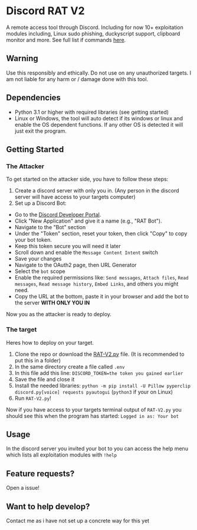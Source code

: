 # Discord RAT V2

A remote access tool through Discord. Including for now 10+ exploitation modules including, Linux sudo phishing, duckyscript support, clipboard monitor and more. See full list if commands [here](help_menu.md).

## Warning

Use this responsibly and ethically. Do not use on any unauthorized targets. I am not liable for any harm or / damage done with this tool.

## Dependencies

- Python 3.1 or higher with required libraries (see getting started)
- Linux or Windows, the tool will auto detect if its windows or linux and enable the OS dependent functions. If any other OS is detected it will just exit the program.

## Getting Started

### The Attacker

To get started on the attacker side, you have to follow these steps:

1. Create a discord server with only you in. (Any person in the discord server will have access to your targets computer)
2. Set up a Discord Bot:
- Go to the [Discord Developer Portal](https://discord.com/developers/applications).
- Click "New Application" and give it a name (e.g., "RAT Bot").
- Navigate to the "Bot" section
- Under the "Token" section, reset your token, then click "Copy" to copy your bot token.
- Keep this token secure you will need it later
- Scroll down and enable the `Message Content Intent` switch
- Save your changes
- Navigate to the OAuth2 page, then URL Generator
- Select the `bot` scope
- Enable the required permissions like: `Send messages`, `Attach files`, `Read messages`, `Read message history`, `Embed Links`, and others you might need.
- Copy the URL at the bottom, paste it in your browser and add the bot to the server **WITH ONLY YOU IN**

Now you as the attacker is ready to deploy.

### The target

Heres how to deploy on your target.

1. Clone the repo or download the [RAT-V2.py](RAT-V2.py) file. (It is recommended to put this in a folder)
2. In the same directory create a file called `.env`
3. In this file add this line:
```DISCORD_TOKEN=the token you gained earlier```
4. Save the file and close it
5. Install the needed libraries:
```python -m pip install -U Pillow pyperclip discord.py[voice] requests pyautogui``` (`python3` if your on Linux)
6. Run `RAT-V2.py`!

Now if you have access to your targets terminal output of `RAT-V2.py` you should see this when the program has started: `Logged in as: Your bot`

## Usage

In the discord server you invited your bot to you can access the help menu which lists all exploitation modules with `!help`

## Feature requests?

Open a issue!

## Want to help develop?

Contact me as i have not set up a concrete way for this yet
